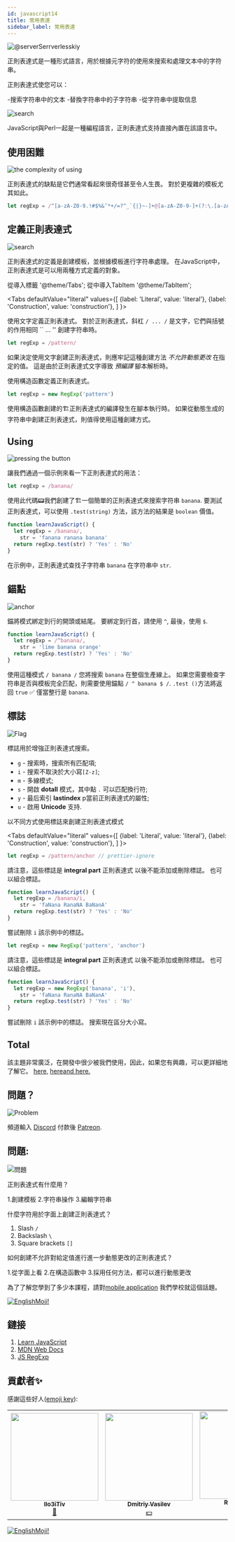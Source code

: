 ```yaml
---
id: javascript14
title: 常用表達
sidebar_label: 常用表達
---
```


![@serverSerrverlesskiy](/img/javascript/headers/13.jpg)

正則表達式是一種形式語言，用於根據元字符的使用來搜索和處理文本中的字符串。

正則表達式使您可以：

-搜索字符串中的文本
-替換字符串中的子字符串
-從字符串中提取信息

![search](https://media.giphy.com/media/l46Cy1rHbQ92uuLXa/giphy.gif)

JavaScript與Perl一起是一種編程語言，正則表達式支持直接內置在該語言中。

## 使用困難

![the complexity of using](https://media.giphy.com/media/5XYsIwzY00ONq/giphy.gif)

正則表達式的缺點是它們通常看起來很奇怪甚至令人生畏。 對於更複雜的模板尤其如此。

```jsx
let regExp = /^[a-zA-Z0-9.!#$%&’*+/=?^_`{|}~-]+@[a-zA-Z0-9-]+(?:\.[a-zA-Z0-9-]+)*$/
```

## 定義正則表達式

![search](https://media.giphy.com/media/RMwYOO5e8pr1lhL8K7/giphy.gif)

正則表達式的定義是創建模板，並根據模板進行字符串處理。 在JavaScript中，正則表達式是可以用兩種方式定義的對象。

從導入標籤 '@theme/Tabs';
從中導入TabItem '@theme/TabItem';

<Tabs
defaultValue="literal"
values={[
{label: 'Literal', value: 'literal'},
{label: 'Construction', value: 'construction'},
]
}>
<TabItem value="literal">

使用文字定義正則表達式。 對於正則表達式，斜杠 `/ ... /` 是文字，它們與括號的作用相同 `` ... '' 創建字符串時。

```jsx
let regExp = /pattern/
```

如果決定使用文字創建正則表達式，則應牢記這種創建方法 _不允許動態更改_ 在指定的值。 這是由於正則表達式文字導致 _預編譯_ 腳本解析時。

  </TabItem>
  
  <TabItem value="construction">

使用構造函數定義正則表達式。

```jsx
let regExp = new RegExp('pattern')
```

使用構造函數創建的🏗️正則表達式的編譯發生在腳本執行時。 如果從動態生成的字符串中創建正則表達式，則值得使用這種創建方式。

  </TabItem>
</Tabs>

## Using

![pressing the button](https://media.giphy.com/media/12hhLP67q6PqCs/giphy.gif)

讓我們通過一個示例來看一下正則表達式的用法：

```jsx
let regExp = /banana/
```

使用此代碼📟我們創建了🏗️一個簡單的正則表達式來搜索字符串 `banana`. 要測試正則表達式，可以使用 `.test(string)` 方法，該方法的結果是 `boolean` 價值。

```jsx live
function learnJavaScript() {
  let regExp = /banana/,
    str = 'fanana ranana banana'
  return regExp.test(str) ? 'Yes' : 'No'
}
```

在示例中，正則表達式查找子字符串 `banana` 在字符串中 `str`.

## 錨點

![anchor](https://media.giphy.com/media/3ohze1LSWrEGCML02Y/giphy.gif)

錨將模式綁定到行的開頭或結尾。 要綁定到行首，請使用 `^`, 最後，使用 `$`.

```jsx live
function learnJavaScript() {
  let regExp = /^banana/,
    str = 'lime banana orange'
  return regExp.test(str) ? 'Yes' : 'No'
}
```

使用這種模式 `/ banana /` 您將搜索 `banana` 在整個生產線上。 如果您需要檢查字符串是否與模板完全匹配，則需要使用錨點 `/ ^ banana $ /`. `.test ()`方法將返回 `true` ✅ 僅當整行是 `banana`.

## 標誌

![Flag](https://media.giphy.com/media/ihRmRCxJuIi3pCORTL/giphy.gif)

標誌用於增強正則表達式搜索。

- `g` - 搜索時，搜索所有匹配項;
- `i` - 搜索不取決於大小寫`[Z-z]`;
- `m` - 多線模式;
- `s` - 開啟 **dotall** 模式，其中點 `.` 可以匹配換行符;
- `y` - 最后索引 **lastindex** p當前正則表達式的屬性;
- `u` - 啟用 **Unicode** 支持.

以不同方式使用標誌來創建正則表達式模式

<Tabs
defaultValue="literal"
values={[
{label: 'Literal', value: 'literal'},
{label: 'Construction', value: 'construction'},
]
}>
<TabItem value="literal">

```jsx
let regExp = /pattern/anchor // prettier-ignore
```

請注意，這些標誌是 **integral part** 正則表達式 以後不能添加或刪除標誌。 也可以組合標誌。

```jsx live
function learnJavaScript() {
  let regExp = /banana/i,
    str = 'faNana RanaNA BaNanA'
  return regExp.test(str) ? 'Yes' : 'No'
}
```

嘗試刪除 `i` 該示例中的標誌。
</TabItem>
<TabItem value="construction">

```jsx
let regExp = new RegExp('pattern', 'anchor')
```

請注意，這些標誌是 **integral part** 正則表達式 以後不能添加或刪除標誌。 也可以組合標誌。

```jsx live
function learnJavaScript() {
  let regExp = new RegExp('banana', 'i'),
    str = 'faNana RanaNA BaNanA'
  return regExp.test(str) ? 'Yes' : 'No'
}
```

嘗試刪除 `i` 該示例中的標誌。 搜索現在區分大小寫。
</TabItem>
</Tabs>

## Total

該主題非常廣泛，在開發中很少被我們使用，因此，如果您有興趣，可以更詳細地了解它。 [here,](https://learn.javascript.ru/regular-expressions) [here](https://developer.mozilla.org/en/docs/Web/JavaScript/Guide/Regular_Expressions)[and here.](https://tuhub.ru/frontend/js-regexp)

## 問題？

![Problem](https://media.giphy.com/media/xTiTnGeUsWOEwsGoG4/giphy.gif)

頻道輸入 [Discord](https://discord.gg/6GDAfXn) 付款後 [Patreon](https://www.patreon.com/javascriptcamp).

## 問題:

![問題](https://media.giphy.com/media/l0HlRnAWXxn0MhKLK/giphy.gif)

正則表達式有什麼用？

1.創建模板
2.字符串操作
3.編輯字符串

什麼字符用於字面上創建正則表達式？

1. Slash `/`
2. Backslash `\`
3. Square brackets `[]`

如何創建不允許對給定值進行進一步動態更改的正則表達式？

1.從字面上看
2.在構造函數中
3.採用任何方法，都可以進行動態更改

為了了解您學到了多少本課程，請對[mobile application](http://onelink.to/njhc95) 我們學校就這個話題。

[![EnglishMoji!](/img/logo/englishmoji.png)](https://apps.apple.com/kz/app/englishmoji/id6450254885)

## 鏈接

1. [Learn JavaScript](https://learn.javascript.ru/regular-expressions)
2. [MDN Web Docs](https://developer.mozilla.org/ru/docs/Web/JavaScript/Guide/Regular_Expressions)
3. [JS RegExp](https://tuhub.ru/frontend/js-regexp)

## 貢獻者✨

感謝這些好人([emoji key](https://allcontributors.org/docs/en/emoji-key)):

<table>
  <tr> 
    <td align="center"><a href="https://github.com/IIo3iTiv"><img src="https://avatars1.githubusercontent.com/u/72025062?v=4?s=200" width="200px;" alt=""/><br /><sub><b>IIo3iTiv</b></sub></a><br /><a href="https://github.com/gHashTag/react-native-village/commits?author=IIo3iTiv" title="Documentation">📖</a></td>
    <td align="center"><a href="https://fullstackserverless.github.io/"><img src="https://avatars0.githubusercontent.com/u/6774813?v=4?s=200" width="200px;" alt=""/><br /><sub><b>Dmitriy Vasilev</b></sub></a><br /><a href="#financial-gHashTag" title="Financial">💵</a></td>
    <td align="center"><a href="https://github.com/Resoner2005"><img src="https://avatars1.githubusercontent.com/u/75675814?v=4?s=200" width="200px;" alt=""/><br /><sub><b>Resoner2005</b></sub></a><br /><a href="https://github.com/gHashTag/react-native-village/issues?q=author%3AResoner2005" title="Bug reports">🐛 🎨 🖋</a></td>
    <td align="center"><a href="https://github.com/Navernoss"><img src="https://avatars0.githubusercontent.com/u/75784137?v=4?s=200" width="200px;" alt=""/><br /><sub><b>Navernoss</b></sub></a><br /><a href="#content-Navernoss" title="Content">🖋 🐛 🎨 </a></td>
  </tr>
  
</table>

[![EnglishMoji!](/img/logo/englishmoji.png)](https://apps.apple.com/kz/app/englishmoji/id6450254885)
